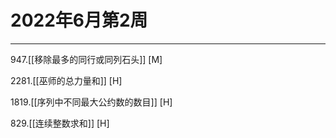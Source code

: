 # 2022年6月第2周

---

947.[[移除最多的同行或同列石头]] [M]

2281.[[巫师的总力量和]] [H]

1819.[[序列中不同最大公约数的数目]] [H]

829.[[连续整数求和]] [H]
